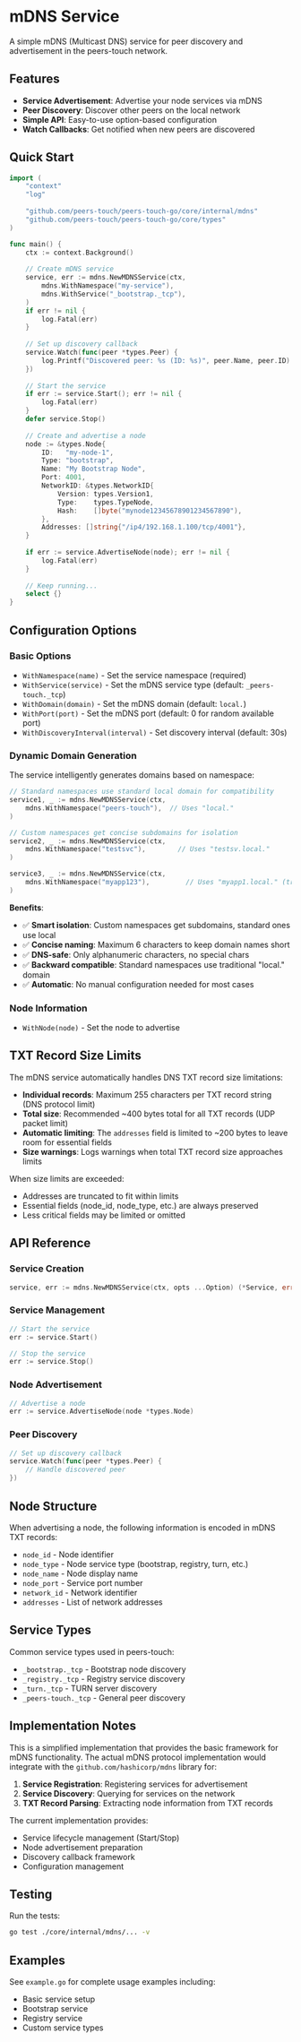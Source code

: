# mDNS Service

A simple mDNS (Multicast DNS) service for peer discovery and advertisement in the peers-touch network.

## Features

- **Service Advertisement**: Advertise your node services via mDNS
- **Peer Discovery**: Discover other peers on the local network
- **Simple API**: Easy-to-use option-based configuration
- **Watch Callbacks**: Get notified when new peers are discovered

## Quick Start

```go
import (
    "context"
    "log"
    
    "github.com/peers-touch/peers-touch-go/core/internal/mdns"
    "github.com/peers-touch/peers-touch-go/core/types"
)

func main() {
    ctx := context.Background()
    
    // Create mDNS service
    service, err := mdns.NewMDNSService(ctx,
        mdns.WithNamespace("my-service"),
        mdns.WithService("_bootstrap._tcp"),
    )
    if err != nil {
        log.Fatal(err)
    }
    
    // Set up discovery callback
    service.Watch(func(peer *types.Peer) {
        log.Printf("Discovered peer: %s (ID: %s)", peer.Name, peer.ID)
    })
    
    // Start the service
    if err := service.Start(); err != nil {
        log.Fatal(err)
    }
    defer service.Stop()
    
    // Create and advertise a node
    node := &types.Node{
        ID:   "my-node-1",
        Type: "bootstrap",
        Name: "My Bootstrap Node",
        Port: 4001,
        NetworkID: &types.NetworkID{
            Version: types.Version1,
            Type:    types.TypeNode,
            Hash:    []byte("mynode12345678901234567890"),
        },
        Addresses: []string{"/ip4/192.168.1.100/tcp/4001"},
    }
    
    if err := service.AdvertiseNode(node); err != nil {
        log.Fatal(err)
    }
    
    // Keep running...
    select {}
}
```

## Configuration Options

### Basic Options

- `WithNamespace(name)` - Set the service namespace (required)
- `WithService(service)` - Set the mDNS service type (default: `_peers-touch._tcp`)
- `WithDomain(domain)` - Set the mDNS domain (default: `local.`)
- `WithPort(port)` - Set the mDNS port (default: 0 for random available port)
- `WithDiscoveryInterval(interval)` - Set discovery interval (default: 30s)

### Dynamic Domain Generation

The service intelligently generates domains based on namespace:

```go
// Standard namespaces use standard local domain for compatibility
service1, _ := mdns.NewMDNSService(ctx, 
    mdns.WithNamespace("peers-touch"),  // Uses "local."
)

// Custom namespaces get concise subdomains for isolation
service2, _ := mdns.NewMDNSService(ctx,
    mdns.WithNamespace("testsvc"),        // Uses "testsv.local."
)

service3, _ := mdns.NewMDNSService(ctx,
    mdns.WithNamespace("myapp123"),         // Uses "myapp1.local." (truncated)
)
```

**Benefits**:
- ✅ **Smart isolation**: Custom namespaces get subdomains, standard ones use local
- ✅ **Concise naming**: Maximum 6 characters to keep domain names short
- ✅ **DNS-safe**: Only alphanumeric characters, no special chars
- ✅ **Backward compatible**: Standard namespaces use traditional "local." domain
- ✅ **Automatic**: No manual configuration needed for most cases

### Node Information

- `WithNode(node)` - Set the node to advertise

## TXT Record Size Limits

The mDNS service automatically handles DNS TXT record size limitations:

- **Individual records**: Maximum 255 characters per TXT record string (DNS protocol limit)
- **Total size**: Recommended ~400 bytes total for all TXT records (UDP packet limit)
- **Automatic limiting**: The `addresses` field is limited to ~200 bytes to leave room for essential fields
- **Size warnings**: Logs warnings when total TXT record size approaches limits

When size limits are exceeded:
- Addresses are truncated to fit within limits
- Essential fields (node_id, node_type, etc.) are always preserved
- Less critical fields may be limited or omitted

## API Reference

### Service Creation

```go
service, err := mdns.NewMDNSService(ctx, opts ...Option) (*Service, error)
```

### Service Management

```go
// Start the service
err := service.Start()

// Stop the service
err := service.Stop()
```

### Node Advertisement

```go
// Advertise a node
err := service.AdvertiseNode(node *types.Node)
```

### Peer Discovery

```go
// Set up discovery callback
service.Watch(func(peer *types.Peer) {
    // Handle discovered peer
})
```

## Node Structure

When advertising a node, the following information is encoded in mDNS TXT records:

- `node_id` - Node identifier
- `node_type` - Node service type (bootstrap, registry, turn, etc.)
- `node_name` - Node display name
- `node_port` - Service port number
- `network_id` - Network identifier
- `addresses` - List of network addresses

## Service Types

Common service types used in peers-touch:

- `_bootstrap._tcp` - Bootstrap node discovery
- `_registry._tcp` - Registry service discovery
- `_turn._tcp` - TURN server discovery
- `_peers-touch._tcp` - General peer discovery

## Implementation Notes

This is a simplified implementation that provides the basic framework for mDNS functionality. The actual mDNS protocol implementation would integrate with the `github.com/hashicorp/mdns` library for:

1. **Service Registration**: Registering services for advertisement
2. **Service Discovery**: Querying for services on the network
3. **TXT Record Parsing**: Extracting node information from TXT records

The current implementation provides:
- Service lifecycle management (Start/Stop)
- Node advertisement preparation
- Discovery callback framework
- Configuration management

## Testing

Run the tests:

```bash
go test ./core/internal/mdns/... -v
```

## Examples

See `example.go` for complete usage examples including:
- Basic service setup
- Bootstrap service
- Registry service
- Custom service types
